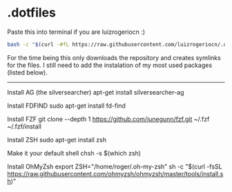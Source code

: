# .dotfiles

Paste this into terminal if you are luizrogeriocn :)

```bash
bash -c "$(curl -#fL https://raw.githubusercontent.com/luizrogeriocn/.dotfiles/main/install)"
```

For the time being this only downloads the repository and creates symlinks for the files.
I still need to add the instalation of my most used packages (listed below).

---

Install AG (the silversearcher)
apt-get install silversearcher-ag

Install FDFIND
sudo apt-get install fd-find

Install FZF
git clone --depth 1 https://github.com/junegunn/fzf.git ~/.fzf
~/.fzf/install

Install ZSH
sudo apt-get install zsh

Make it your default shell
chsh -s $(which zsh)

Install OhMyZsh
export ZSH="/home/roger/.oh-my-zsh"
sh -c "$(curl -fsSL https://raw.githubusercontent.com/ohmyzsh/ohmyzsh/master/tools/install.sh)"
